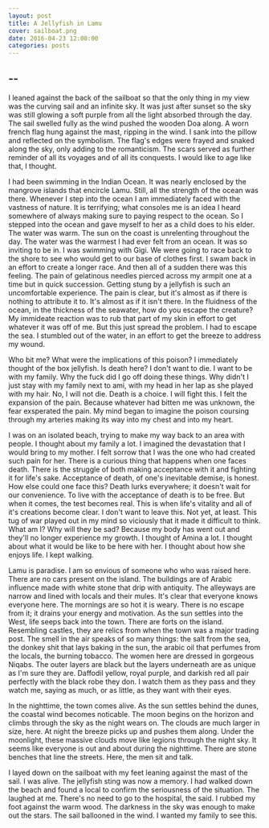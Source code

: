 ```yaml
---
layout: post
title: A Jellyfish in Lamu
cover: sailboat.png
date: 2016-04-23 12:00:00
categories: posts
---
```


## --

I leaned against the back of the sailboat so that the only thing in my view was the curving sail and an infinite sky. It was just after sunset so the sky was still glowing a soft purple from all the light absorbed through the day. The sail swelled fully as the wind pushed the wooden Doa along. A worn french flag hung against the mast, ripping in the wind. I sank into the pillow and reflected on the symbolism. The flag's edges were frayed and snaked along the sky, only adding to the romanticism. The scars served as further reminder of all its voyages and of all its conquests. I would like to age like that, I thought. 

I had been swimming in the Indian Ocean. It was nearly enclosed by the mangrove islands that encircle Lamu. Still, all the strength of the ocean was there. Whenever I step into the ocean I am immediately faced with the vastness of nature. It is terrifying; what consoles me is an idea I heard somewhere of always making sure to paying respect to the ocean. So I stepped into the ocean and gave myself to her as a child does to his elder. The water was warm. The sun on the coast is unrelenting throughout the day. The water was the warmest I had ever felt from an ocean. It was so inviting to be in. I was swimming with Gigi. We were going to race back to the shore to see who would get to our base of clothes first. I swam back in an effort to create a longer race.  And then all of a sudden there was this feeling. The pain of gelatinous needles pierced across my armpit one at a time but in quick succession. Getting stung by a jellyfish is such an uncomfortable experience. The pain is clear, but it's almost as if there is nothing to attribute it to. It's almost as if it isn't there. In the fluidness of the ocean, in the thickness of the seawater, how do you escape the creature? My immideate reaction was to rub that part of my skin in effort to get whatever it was off of me. But this just spread the problem. I had to escape the sea. I stumbled out of the water, in an effort to get the breeze to address my wound. 

Who bit me? What were the implications of this poison? I immediately thought of the box jellyfish. Is death here? I don't want to die. I want to be with my family. Why the fuck did I go off doing these things. Why didn't I just stay with my family next to ami, with my head in her lap as she played with my hair. No, I will not die. Death is a choice. I will fight this. I felt the expansion of the pain. Because whatever had bitten me was unknown, the fear exsperated the pain. My mind began to imagine the poison coursing through my arteries making its way into my chest and into my heart. 

I was on an isolated beach, trying to make my way back to an area with people. I thought about my family a lot. I imagined the devastation that I would bring to my mother. I felt sorrow that I was the one who had created such pain for her. There is a curious thing that happens when one faces death. There is the struggle of both making acceptance with it and fighting it for life's sake. Acceptance of death, of one's inevitable demise, is honest. How else could one face this? Death lurks everywhere; it doesn't wait for our convenience. To live with the acceptance of death is to be free. But when it comes, the test becomes real. This is when life's vitality and all of it's creations become clear. I don't want to leave this. Not yet, at least. This tug of war played out in my mind so viciously that it made it difficult to think. What am I? Why will they be sad? Because my body has went out and they'll no longer experience my growth. I thought of Amina a lot. I thought about what it would be like to be here with her. I thought about how she enjoys life. I kept walking.

Lamu is paradise. I am so envious of someone who who was raised here. There are no cars present on the island. The buildings are of Arabic influence made with white stone that drip with antiquity. The alleyways are narrow and lined with locals and their mules. It's clear that everyone knows everyone here. The mornings are so hot it is weary. There is no escape from it; it drains your energy and motivation. As the sun settles into the West, life seeps back into the town. There are forts on the island. Resembling castles, they are relics from when the town was a major trading post.  The smell in the air speaks of so many things: the salt from the sea, the donkey shit that lays baking in the sun, the arabic oil that perfumes from the locals, the burning tobacco. The women here are dressed in gorgeous Niqabs. The outer layers are black but the layers underneath are as unique as I'm sure they are. Daffodil yellow, royal purple, and darkish red all pair perfectly with the black robe they don. I watch them as they pass and they watch me, saying as much, or as little, as they want with their eyes. 

In the nighttime, the town comes alive. As the sun settles behind the dunes, the coastal wind becomes noticable. The moon begins on the horizon and climbs through the sky as the night wears on. The clouds are much larger in size, here. At night the breeze picks up and pushes them along. Under the moonlight, these massive clouds move like legions through the night sky. It seems like everyone is out and about during the nighttime. There are stone benches that line the streets. Here, the men sit and talk.

I layed down on the sailboat with my feet leaning against the mast of the sail. I was alive. The jellyfish sting was now a memory. I had walked down the beach and found a local to confirm the seriousness of the situation. The laughed at me. There's no need to go to the hospital, the said. I rubbed my foot against the warm wood. The darkness in the sky was enough to make out the stars. The sail ballooned in the wind. I wanted my family to see this. 
